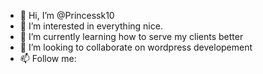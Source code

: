 - 👋 Hi, I’m @Princessk10
- 👀 I’m interested in everything nice.
- 🌱 I’m currently learning how to serve my clients better
- 💞️ I’m looking to collaborate on wordpress developement
- 📫 Follow me: 

<!---
Princessk10/Princessk10 is a ✨ special ✨ repository because its `README.md` (this file) appears on your GitHub profile.
You can click the Preview link to take a look at your changes.
--->

